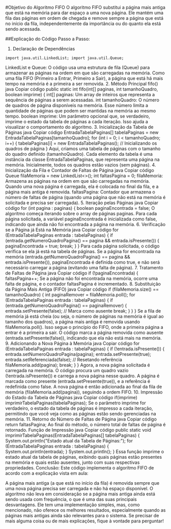 #Objetivo do Algoritmo FIFO
O algoritmo FIFO substitui a página mais antiga que está na memória para dar espaço a uma nova página. Ele mantém uma fila das páginas em ordem de chegada e remove sempre a página que está no início da fila, independentemente da importância ou do quanto ela está sendo acessada.

##Explicação do Código Passo a Passo:
1. Declaração de Dependências

`import java.util.LinkedList;
import java.util.Queue;`

LinkedList e Queue: O código usa uma estrutura de fila (Queue) para armazenar as páginas na ordem em que são carregadas na memória. Como uma fila FIFO (Primeiro a Entrar, Primeiro a Sair), a página que está há mais tempo na memória é a primeira a ser removida.
2. Método Principal fifo()
java
Copiar código
public static int fifo(int[] paginas, int tamanhoQuadro, boolean imprime) {
int[] paginas: Um array de inteiros que representa a sequência de páginas a serem acessadas.
int tamanhoQuadro: O número de quadros de página disponíveis na memória. Esse número limita a quantidade de páginas que podem ser mantidas na memória ao mesmo tempo.
boolean imprime: Um parâmetro opcional que, se verdadeiro, imprime o estado da tabela de páginas a cada iteração. Isso ajuda a visualizar o comportamento do algoritmo.
3. Inicialização da Tabela de Páginas
java
Copiar código
EntradaTabelaPaginas[] tabelaPaginas = new EntradaTabelaPaginas[tamanhoQuadro];
for (int i = 0; i < tamanhoQuadro; i++) {
    tabelaPaginas[i] = new EntradaTabelaPaginas();  // Inicializando os quadros de página
}
Aqui, criamos uma tabela de páginas com o tamanho do quadro definido (tamanhoQuadro). Cada elemento da tabela é uma instância da classe EntradaTabelaPaginas, que representa uma página na memória.
Inicialmente, todos os quadros estão vazios (sem páginas).
4. Inicialização da Fila e Contador de Faltas de Página
java
Copiar código
Queue<Integer> filaMemoria = new LinkedList<>();
int faltasPagina = 0;
filaMemoria: Armazena as páginas na ordem em que são carregadas na memória. Quando uma nova página é carregada, ela é colocada no final da fila, e a página mais antiga é removida.
faltasPagina: Contador que armazena o número de faltas de página (quando uma página que não está na memória é solicitada e precisa ser carregada).
5. Iteração pelas Páginas
java
Copiar código
for (int pagina : paginas) {
    boolean paginaEncontrada = false;
O algoritmo começa iterando sobre o array de páginas paginas. Para cada página solicitada, a variável paginaEncontrada é inicializada como false, indicando que ainda não foi encontrada a página na memória.
6. Verificação se a Página já Está na Memória
java
Copiar código
for (EntradaTabelaPaginas entrada : tabelaPaginas) {
    if (entrada.getNumeroQuadroPagina() == pagina && entrada.isPresente()) {
        paginaEncontrada = true;
        break;
    }
}
Para cada página solicitada, o código verifica se ela já está na tabela de páginas. Se a página for encontrada na memória (entrada.getNumeroQuadroPagina() == pagina && entrada.isPresente()), paginaEncontrada é definida como true, e não será necessário carregar a página (evitando uma falta de página).
7. Tratamento de Faltas de Página
java
Copiar código
if (!paginaEncontrada) {
    faltasPagina++;
Se a página não foi encontrada na memória, ocorre uma falta de página, e o contador faltasPagina é incrementado.
8. Substituição da Página Mais Antiga (FIFO)
java
Copiar código
if (filaMemoria.size() == tamanhoQuadro) {
    int paginaRemover = filaMemoria.poll();
    for (EntradaTabelaPaginas entrada : tabelaPaginas) {
        if (entrada.getNumeroQuadroPagina() == paginaRemover) {
            entrada.setPresente(false);  // Marca como ausente
            break;
        }
    }
}
Se a fila de memória já está cheia (ou seja, o número de páginas na memória é igual ao tamanho dos quadros), a página mais antiga é removida usando filaMemoria.poll(). Isso segue o princípio do FIFO, onde a primeira página a entrar é a primeira a sair.
O código marca a página removida como ausente (entrada.setPresente(false)), indicando que ela não está mais na memória.
9. Adicionando a Nova Página à Memória
java
Copiar código
for (EntradaTabelaPaginas entrada : tabelaPaginas) {
    if (!entrada.isPresente()) {
        entrada.setNumeroQuadroPagina(pagina);
        entrada.setPresente(true);
        entrada.setReferenciada(false);  // Resetando referência
        filaMemoria.add(pagina);
        break;
    }
}
Agora, a nova página solicitada é carregada na memória. O código procura um quadro vazio (!entrada.isPresente()) e carrega a nova página nesse quadro. A página é marcada como presente (entrada.setPresente(true)), e a referência é redefinida como false.
A nova página é então adicionada ao final da fila de memória (filaMemoria.add(pagina)), seguindo a ordem FIFO.
10. Impressão do Estado da Tabela de Páginas
java
Copiar código
if(imprime) imprimirTabelaPaginas(tabelaPaginas);
Se o parâmetro imprime for verdadeiro, o estado da tabela de páginas é impresso a cada iteração, permitindo que você veja como as páginas estão sendo gerenciadas na memória.
11. Retorno do Número de Faltas de Página
java
Copiar código
return faltasPagina;
Ao final do método, o número total de faltas de página é retornado.
Função de Impressão
java
Copiar código
public static void imprimirTabelaPaginas(EntradaTabelaPaginas[] tabelaPaginas) {
    System.out.println("Estado atual da Tabela de Páginas:");
    for (EntradaTabelaPaginas entrada : tabelaPaginas) {
        System.out.println(entrada);
    }
    System.out.println();
}
Essa função imprime o estado atual da tabela de páginas, exibindo quais páginas estão presentes na memória e quais estão ausentes, junto com suas respectivas propriedades.
Conclusão:
Este código implementa o algoritmo FIFO de acordo com a explicação vista em aula:

A página mais antiga (a que está no início da fila) é removida sempre que uma nova página precisa ser carregada e não há espaço disponível.
O algoritmo não leva em consideração se a página mais antiga ainda está sendo usada com frequência, o que é uma das suas principais desvantagens.
Ele tem uma implementação simples, mas, como mencionado, não oferece os melhores resultados, especialmente quando as páginas mais antigas ainda são relevantes para o sistema.
Se precisar de mais alguma coisa ou de mais explicações, fique à vontade para perguntar!
